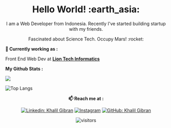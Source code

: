 <h1 align= "center"><b>Hello World! :earth_asia:</b></h1>


<p align="center">
I am a Web Developer from Indonesia. Recently I've started building startup with my friends.
</p>
<p align="center">
Fascinated about Science Tech. Occupy Mars! :rocket:
</p>

**💼 Currently working as :**

Front End Web Dev at <a href="https://github.com/Lion-Of-Informatics" target="_blank"><b>Lion Tech Informatics</b></a>
<!--
**🔭 Currently developing :**

Start up with my team ( <a href="http://nikerja.com" target="_blank"><b>Nikerja</b></a> )

**🌱 Currently Learning :**
-->
  
**My Github Stats :**<br>

<img src="https://github-readme-stats.vercel.app/api?username=m2k6artworks&show_icons=true&theme=radical&title_color=8E2DE2&text_color=fff&icon_color=8E2DE2">

![Top Langs](https://github-readme-stats.vercel.app/api/top-langs/?username=m2k6artworks&theme=radical&title_color=8E2DE2&text_color=fff)

<!--
![Repo 1](https://github-readme-stats.vercel.app/api/pin/?username=m2k6artworks&repo=sprintnote&show_icons=true&theme=radical&title_color=8E2DE2&text_color=fff&icon_color=8E2DE2)
![Repo 2](https://github-readme-stats.vercel.app/api/pin/?username=m2k6artworks&repo=covid-chatbot&show_icons=true&theme=radical&title_color=8E2DE2&text_color=fff&icon_color=8E2DE2)
-->
<div align="center">
  
**📫 Reach me at :**<br>

[![Linkedin: Khalil Gibran](https://img.shields.io/badge/-zidangibran14-blue?style=flat-square&logo=Linkedin&logoColor=white&link=https://www.linkedin.com/in/zidangibran14/)](https://www.linkedin.com/in/zidangibran14/)
<a href="https://instagram.com/m2k6.artworks" target="_blank"><img src="https://img.shields.io/badge/@m2k6.artworks-%23E4405F.svg?&style=flat-square&logo=instagram&logoColor=white" alt="Instagram"></a>
[![GitHub: Khalil Gibran](https://img.shields.io/github/followers/m2k6artworks?label=m2k6artworks&style=social)](https://github.com/m2k6artworks)

![visitors](https://visitor-badge.glitch.me/badge?page_id=m2k6artworks.visitor-badge)

</div>  
